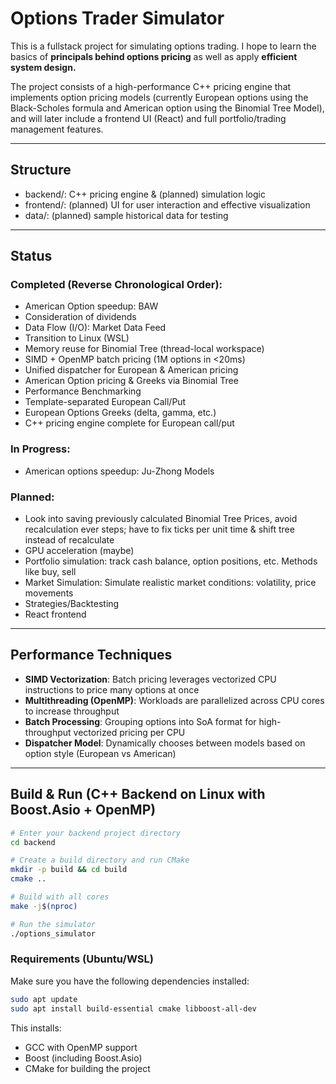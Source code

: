 # Options Trader Simulator

This is a fullstack project for simulating options trading. I hope to learn the basics of 
**principals behind options pricing** as well as apply **efficient system design.**

The project consists of a high-performance C++ pricing engine that implements option pricing models (currently European 
options using the Black-Scholes formula and American option using the Binomial Tree Model), 
and will later include a frontend UI (React) and full portfolio/trading management features.

---

## Structure

- backend/: C++ pricing engine & (planned) simulation logic 
- frontend/: (planned) UI for user interaction and effective visualization
- data/: (planned) sample historical data for testing

---

## Status

### Completed (Reverse Chronological Order):
- American Option speedup: BAW
- Consideration of dividends
- Data Flow (I/O): Market Data Feed
- Transition to Linux (WSL)
- Memory reuse for Binomial Tree (thread-local workspace)
- SIMD + OpenMP batch pricing (1M options in <20ms)
- Unified dispatcher for European & American pricing
- American Option pricing & Greeks via Binomial Tree
- Performance Benchmarking
- Template-separated European Call/Put
- European Options Greeks (delta, gamma, etc.)
- C++ pricing engine complete for European call/put

### In Progress:
- American options speedup: Ju-Zhong Models

### Planned:
- Look into saving previously calculated Binomial Tree Prices,
avoid recalculation ever steps; have to fix ticks per unit time &
shift tree instead of recalculate
- GPU acceleration (maybe)
- Portfolio simulation: track cash balance, option positions, etc. Methods like buy, sell 
- Market Simulation: Simulate realistic market conditions: volatility, price movements
- Strategies/Backtesting
- React frontend

---
## Performance Techniques
- **SIMD Vectorization**: Batch pricing leverages vectorized CPU instructions to price many options at once
- **Multithreading (OpenMP)**: Workloads are parallelized across CPU cores to increase throughput
- **Batch Processing**: Grouping options into SoA format for high-throughput vectorized pricing per CPU
- **Dispatcher Model**: Dynamically chooses between models based on option style (European vs American)

---
## Build & Run (C++ Backend on Linux with Boost.Asio + OpenMP)

```bash
# Enter your backend project directory
cd backend

# Create a build directory and run CMake
mkdir -p build && cd build
cmake ..

# Build with all cores
make -j$(nproc)

# Run the simulator
./options_simulator
```

### Requirements (Ubuntu/WSL)

Make sure you have the following dependencies installed:

```bash
sudo apt update
sudo apt install build-essential cmake libboost-all-dev
```

This installs:
- GCC with OpenMP support
- Boost (including Boost.Asio)
- CMake for building the project
